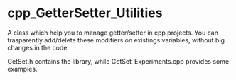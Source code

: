 # cpp_GetterSetter_Utilities
A class which help you to manage getter/setter in cpp projects. You can trasparently add/delete these modifiers on existings variables, without big changes in the code

GetSet.h contains the library, while GetSet_Experiments.cpp provides some examples.
